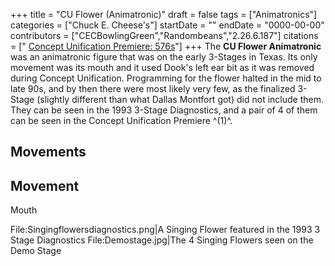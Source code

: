 +++
title = "CU Flower (Animatronic)"
draft = false
tags = ["Animatronics"]
categories = ["Chuck E. Cheese's"]
startDate = ""
endDate = "0000-00-00"
contributors = ["CECBowlingGreen","Randombeans","2.26.6.187"]
citations = [" [Concept Unification Premiere: 576s](https://youtu.be/UqRv6tBFgvg?t=576)"]
+++
The **CU Flower Animatronic** was an animatronic figure that was on the early 3-Stages in Texas. Its only movement was its mouth and it used Dook's left ear bit as it was removed during Concept Unification. Programming for the flower halted in the mid to late 90s, and by then there were most likely very few, as the finalized 3-Stage (slightly different than what Dallas Montfort got) did not include them.
They can be seen in the 1993 3-Stage Diagnostics, and a pair of 4 of them can be seen in the Concept Unification Premiere ^(1)^.

## Movements

  Movement
  ----------
  Mouth

File:Singingflowersdiagnostics.png|A Singing Flower featured in the 1993 3 Stage Diagnostics
File:Demostage.jpg|The 4 Singing Flowers seen on the Demo Stage
